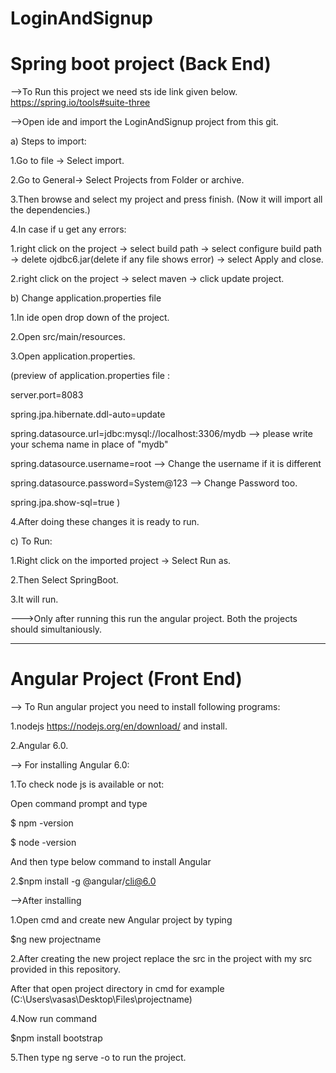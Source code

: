 # LoginAndSignup
# Spring boot project (Back End)

-->To Run this project we need sts ide link given below.
  https://spring.io/tools#suite-three

-->Open ide and import the LoginAndSignup project from this git.

a) Steps to import:

1.Go to file -> Select import.

2.Go to General-> Select Projects from Folder or archive.

3.Then browse and select my project and press finish.
(Now it will import all the dependencies.)

4.In case if u get any errors:

   1.right click on the project -> select build path -> select configure build path -> delete ojdbc6.jar(delete if any file shows error) -> select Apply and close.

   2.right click on the project -> select maven -> click update project.


b) Change application.properties file

1.In ide open drop down of the project.

2.Open src/main/resources.

3.Open application.properties.

(preview of application.properties file :

server.port=8083

spring.jpa.hibernate.ddl-auto=update

spring.datasource.url=jdbc:mysql://localhost:3306/mydb --> please write your schema name in place of "mydb"

spring.datasource.username=root --> Change the username if it is different

spring.datasource.password=System@123 --> Change Password too.

spring.jpa.show-sql=true
)

4.After doing these changes it is ready to run.

c) To Run:

1.Right click on the imported project -> Select Run as.

2.Then Select SpringBoot.

3.It will run.


--->Only after running this run the angular project. Both the projects should simultaniously.

-----------------------------------------------------------------------------------------------------------------------------------------------------------
# Angular Project (Front End)

--> To Run angular project you need to install following programs:

1.nodejs https://nodejs.org/en/download/ and install.

2.Angular 6.0.

--> For installing Angular 6.0:

1.To check node js is available or not:

Open command prompt and type

$ npm -version

$ node -version

And then type below command to install Angular

2.$npm install -g @angular/cli@6.0

-->After installing

1.Open cmd and create new Angular project by typing

$ng new projectname

2.After creating the new project replace the src in the project with my src provided in this repository.

After that open project directory in cmd
for example (C:\Users\vasas\Desktop\Files\projectname)

4.Now run command

$npm install bootstrap

5.Then type ng serve -o to run the project.


